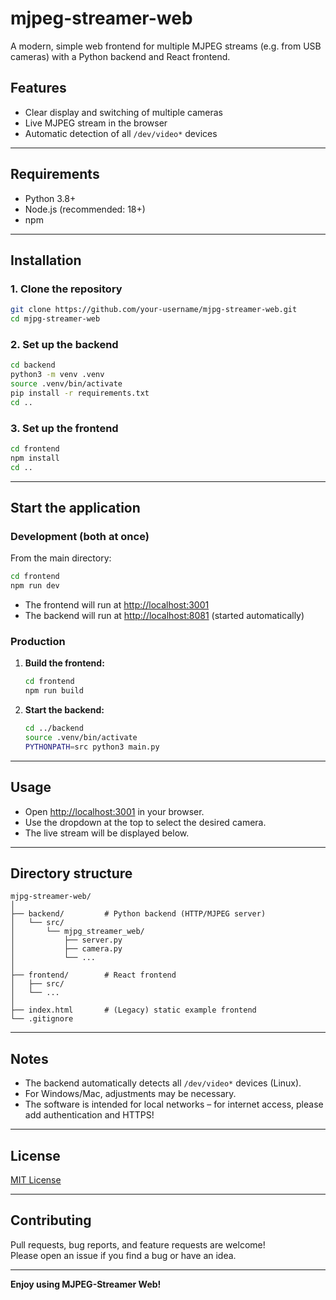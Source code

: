 # mjpeg-streamer-web

A modern, simple web frontend for multiple MJPEG streams (e.g. from USB cameras) with a Python backend and React frontend.

## Features

- Clear display and switching of multiple cameras
- Live MJPEG stream in the browser
- Automatic detection of all `/dev/video*` devices

---

## Requirements

- Python 3.8+
- Node.js (recommended: 18+)
- npm

---

## Installation

### 1. Clone the repository

```bash
git clone https://github.com/your-username/mjpg-streamer-web.git
cd mjpg-streamer-web
```

### 2. Set up the backend

```bash
cd backend
python3 -m venv .venv
source .venv/bin/activate
pip install -r requirements.txt
cd ..
```

### 3. Set up the frontend

```bash
cd frontend
npm install
cd ..
```

---

## Start the application

### Development (both at once)

From the main directory:

```bash
cd frontend
npm run dev
```

- The frontend will run at [http://localhost:3001](http://localhost:3001)
- The backend will run at [http://localhost:8081](http://localhost:8081) (started automatically)

### Production

1. **Build the frontend:**

   ```bash
   cd frontend
   npm run build
   ```

2. **Start the backend:**

   ```bash
   cd ../backend
   source .venv/bin/activate
   PYTHONPATH=src python3 main.py
   ```

---

## Usage

- Open [http://localhost:3001](http://localhost:3001) in your browser.
- Use the dropdown at the top to select the desired camera.
- The live stream will be displayed below.

---

## Directory structure

```
mjpg-streamer-web/
│
├── backend/         # Python backend (HTTP/MJPEG server)
│   └── src/
│       └── mjpg_streamer_web/
│           ├── server.py
│           ├── camera.py
│           └── ...
│
├── frontend/        # React frontend
│   ├── src/
│   └── ...
│
├── index.html       # (Legacy) static example frontend
└── .gitignore
```

---

## Notes

- The backend automatically detects all `/dev/video*` devices (Linux).
- For Windows/Mac, adjustments may be necessary.
- The software is intended for local networks – for internet access, please add authentication and HTTPS!

---

## License

[MIT License](https://opensource.org/licenses/MIT)

---

## Contributing

Pull requests, bug reports, and feature requests are welcome!  
Please open an issue if you find a bug or have an idea.

---

**Enjoy using MJPEG-Streamer Web!** 